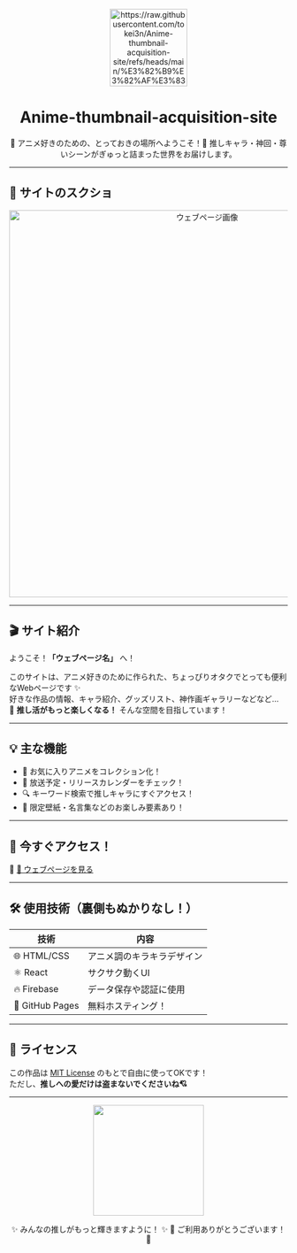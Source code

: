 <p align="center">
  <img src="https://raw.githubusercontent.com/tokei3n/Anime-thumbnail-acquisition-site/refs/heads/main/%E3%82%B9%E3%82%AF%E3%83%AA%E3%83%BC%E3%83%B3%E3%82%B7%E3%83%A7%E3%83%83%E3%83%88%202025-07-13%20110222.png" width="140" alt="https://raw.githubusercontent.com/tokei3n/Anime-thumbnail-acquisition-site/refs/heads/main/%E3%82%B9%E3%82%AF%E3%83%AA%E3%83%BC%E3%83%B3%E3%82%B7%E3%83%A7%E3%83%83%E3%83%88%202025-07-13%20110021.png">
</p>

<h1 align="center">Anime-thumbnail-acquisition-site</h1>

<p align="center">
  🎌 アニメ好きのための、とっておきの場所へようこそ！🎌  
  推しキャラ・神回・尊いシーンがぎゅっと詰まった世界をお届けします。
</p>

---

## 📸 サイトのスクショ

<p align="center">
  <img src="ページのスクリーンショットURL" width="700" alt="ウェブページ画像">
</p>

---

## 🎬 サイト紹介

ようこそ！**「ウェブページ名」** へ！

このサイトは、アニメ好きのために作られた、ちょっぴりオタクでとっても便利なWebページです ✨  
好きな作品の情報、キャラ紹介、グッズリスト、神作画ギャラリーなどなど…  
💖 **推し活がもっと楽しくなる！** そんな空間を目指しています！

---

## 💡 主な機能

- 🧡 お気に入りアニメをコレクション化！
- 📅 放送予定・リリースカレンダーをチェック！
- 🔍 キーワード検索で推しキャラにすぐアクセス！
- 🎁 限定壁紙・名言集などのお楽しみ要素あり！

---

## 🔗 今すぐアクセス！

🎯 [🔗 ウェブページを見る](https://your-site-url.com)

---

## 🛠️ 使用技術（裏側もぬかりなし！）

| 技術       | 内容                      |
|------------|---------------------------|
| 🌐 HTML/CSS | アニメ調のキラキラデザイン |
| ⚛️ React    | サクサク動くUI              |
| 🔥 Firebase | データ保存や認証に使用        |
| 💾 GitHub Pages | 無料ホスティング！         |

---

## 📜 ライセンス

この作品は [MIT License](LICENSE) のもとで自由に使ってOKです！  
ただし、**推しへの愛だけは盗まないでくださいね💘**

---

<p align="center">
  <img src="https://media.tenor.com/TtZ2gnzMcHMAAAAC/kawaii-anime.gif" width="200">
</p>

<p align="center">
  ✨ みんなの推しがもっと輝きますように！ ✨  
  🐣 ご利用ありがとうございます！🐣
</p>
